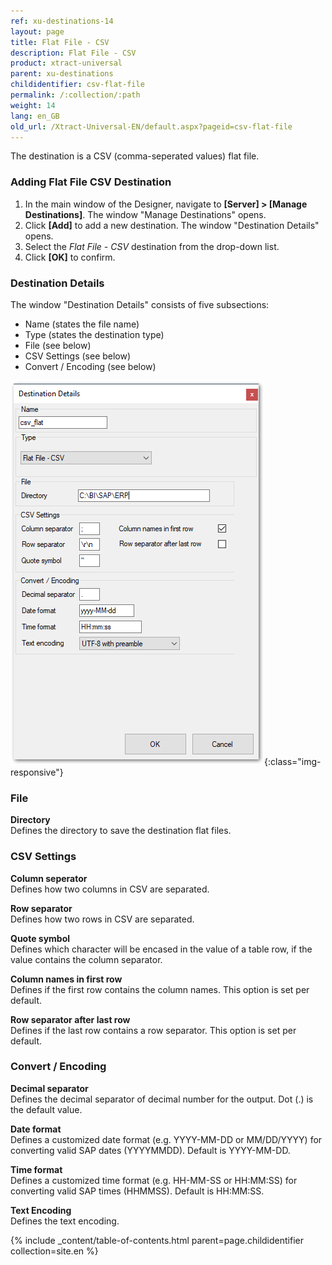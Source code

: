 ```yaml
---
ref: xu-destinations-14
layout: page
title: Flat File - CSV
description: Flat File - CSV
product: xtract-universal
parent: xu-destinations
childidentifier: csv-flat-file
permalink: /:collection/:path
weight: 14
lang: en_GB
old_url: /Xtract-Universal-EN/default.aspx?pageid=csv-flat-file
---
```


The destination is a CSV (comma-seperated values) flat file. 

### Adding Flat File CSV Destination

1. In the main window of the Designer, navigate to **[Server] > [Manage Destinations]**. The window "Manage Destinations" opens.
2. Click **[Add]** to add a new destination. The window "Destination Details" opens.
3. Select the *Flat File - CSV* destination from the drop-down list.
4. Click **[OK]** to confirm.

### Destination Details
The window "Destination Details" consists of five subsections:
- Name (states the file name)
- Type (states the destination type)
- File (see below)
- CSV Settings (see below)
- Convert / Encoding (see below)

![CSV-Flat-Destination-Details](/img/content/CSV-Flat-Destination-Details.png){:class="img-responsive"}

### File
**Directory**<br>
Defines the directory to save the destination flat files.

### CSV Settings

**Column seperator**<br>
Defines how two columns in CSV are separated.

**Row separator**<br>
Defines how two rows in CSV are separated.

**Quote symbol**<br>
Defines which character will be encased in the value of a table row, if the value contains the column separator.

**Column names in first row**<br>
Defines if the first row contains the column names. This option is set per default.

**Row separator after last row**<br>
Defines if the last row contains a row separator. This option is set per default.

### Convert / Encoding

**Decimal separator**<br>
Defines the decimal separator of decimal number for the output. Dot (.) is the default value. 
             
**Date format**<br>
Defines a customized date format (e.g. YYYY-MM-DD or MM/DD/YYYY) for converting valid SAP dates (YYYYMMDD). Default is YYYY-MM-DD.

**Time format**<br>
Defines a customized time format (e.g. HH-MM-SS or HH:MM:SS) for converting valid SAP times (HHMMSS). Default is HH:MM:SS.

**Text Encoding** <br>
Defines the text encoding. 


{% include _content/table-of-contents.html parent=page.childidentifier collection=site.en %}